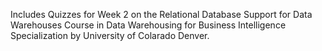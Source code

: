 Includes Quizzes for Week 2 on the Relational Database Support for Data Warehouses Course in Data Warehousing for Business Intelligence Specialization by University of Colarado Denver.